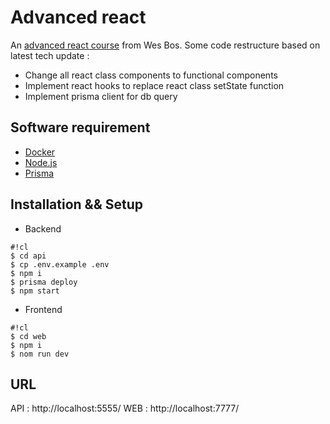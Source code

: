 # Advanced react

An [advanced react course](https://advancedreact.com/) from Wes Bos.
Some code restructure based on latest tech update :
* Change all react class components to functional components
* Implement react hooks to replace react class setState function
* Implement prisma client for db query

## Software requirement

* [Docker](https://www.docker.com/)
* [Node.js](https://nodejs.org/en/)
* [Prisma](https://www.prisma.io/)


## Installation && Setup
*  Backend

```
#!cl
$ cd api
$ cp .env.example .env
$ npm i
$ prisma deploy
$ npm start
```

*  Frontend
```
#!cl
$ cd web
$ npm i
$ nom run dev
```

## URL
API : http://localhost:5555/
WEB : http://localhost:7777/
